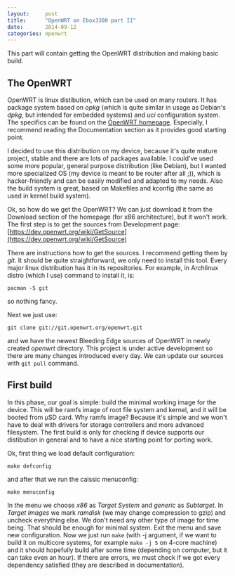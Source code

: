 ```yaml
---
layout:     post
title:      "OpenWRT on Ebox3300 part II"
date:       2014-09-12
categories: openwrt
---
```


This part will contain getting the OpenWRT distribution and making basic
build.


The OpenWRT
-----------

OpenWRT is linux distibution, which can be used on many routers. It has
package system based on _opkg_ (which is quite similar in usage as Debian's
_dpkg_, but intended for embedded systems) and _uci_ configuration system.
The specifics can be found on the [OpenWRT homepage](https://openwrt.org/).
Especially, I recommend reading the Documentation section as it provides
good starting point.

I decided to use this distribution on my device, because it's quite mature
project, stable and there are lots of packages available. I could've
used some more popular, general purpose distribution (like Debian), but I
wanted more specialized OS (my device is meant to be router after all ;)),
which is hacker-friendly and can be easily modified and adapted to my needs.
Also the build system is great, based on Makefiles and kconfig (the same as
used in kernel build system).

Ok, so how do we get the OpenWRT? We can just download it from the Download
section of the homepage (for x86 architecture), but it won't work. The first
step is to get the sources from Development page: 
[https://dev.openwrt.org/wiki/GetSource](https://dev.openwrt.org/wiki/GetSource)

There are instructions how to get the sources. I recommend getting them by _git_.
It should be quite straightforward, we only need to install this tool. Every
major linux distribution has it in its repositories. For example, in 
Archlinux distro (which I use) command to install it, is:

```pacman -S git```

so nothing fancy.

Next we just use:

```git clone git://git.openwrt.org/openwrt.git```

and we have the newest Bleeding Edge sources of OpenWRT in newly created 
_openwrt_ directory. This project is under active development so there
are many changes introduced every day. We can update our sources with 
```git pull``` command.

First build
-----------

In this phase, our goal is simple: build the minimal working image for
the device. This will be ramfs image of root file system and kernel, and it 
will be booted from µSD card. Why ramfs image? Because it's simple and we
won't have to deal with drivers for storage controllers and more advanced
filesystem. The first build is only for checking if device supports our
distibution in general and to have a nice starting point for porting work.

Ok, first thing we load default configuration:

```make defconfig```

and after that we run the calssic menuconfig:

```make menuconfig```

In the menu we choose _x86_ as _Target System_  and _generic_ as _Subtarget_.
In _Target Images_ we mark _ramdisk_ (we may change compression to gzip) and
uncheck everything else. We don't need any other type of image for time being.
That should be enough for minimal system. Exit the menu and save new 
configuration. Now we just run ```make``` (with -j argument, if we want to
build it on multicore systems, for example ```make -j 5``` on 4-core machine) 
and it should hopefully build after some time (depending on computer, but it
can take even an hour). If there are errors, we must check if we got 
every dependency satisfied (they are described in documentation).

